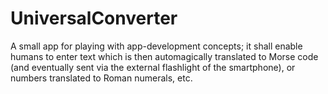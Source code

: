 # UniversalConverter
A small app for playing with app-development concepts; it shall enable humans to enter text which is then automagically translated to Morse code (and eventually sent via the external flashlight of the smartphone), or numbers translated to Roman numerals, etc.